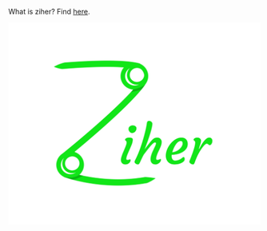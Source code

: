 What is ziher? Find [here](https://github.com/hernad/ziher/issues).

![ziher](/doc/ziher.jpg?raw=true)
